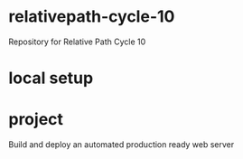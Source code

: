 # relativepath-cycle-10
Repository for Relative Path Cycle 10


# local setup

# project
Build and deploy an automated production ready web server


